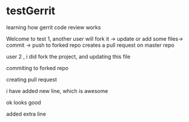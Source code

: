 testGerrit
==========

learning how gerrit code review works


Welcome to test 1, another user will fork it -> update or add some files-> commit -> push to forked repo
creates a pull request on master repo 


user 2 , i did fork the project, and updating this file 

commiting to forked repo

creating pull request 


i have added new line, which is awesome


ok looks good

added extra line 

